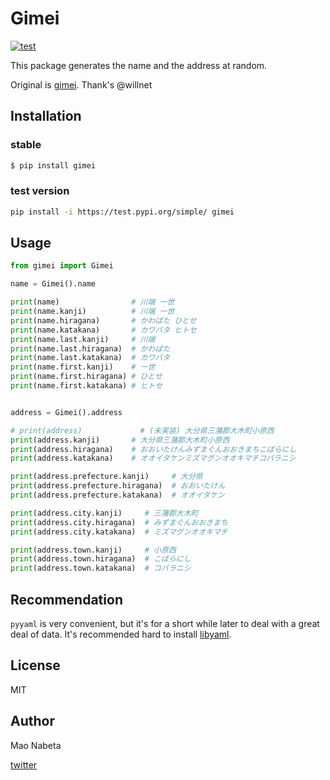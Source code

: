 # Gimei

[![test](https://github.com/nabetama/gimei/actions/workflows/test.yaml/badge.svg)](https://github.com/nabetama/gimei/actions/workflows/test.yaml)

This package generates the name and the address at random.

Original is [gimei](https://github.com/willnet/gimei).
Thank's @willnet

## Installation

### stable

```sh
$ pip install gimei
```

### test version

```sh
pip install -i https://test.pypi.org/simple/ gimei
```

## Usage

```python
from gimei import Gimei

name = Gimei().name

print(name)                # 川端 一世 
print(name.kanji)          # 川端 一世
print(name.hiragana)       # かわばた ひとせ
print(name.katakana)       # カワバタ ヒトセ
print(name.last.kanji)     # 川端
print(name.last.hiragana)  # かわばた
print(name.last.katakana)  # カワバタ
print(name.first.kanji)    # 一世
print(name.first.hiragana) # ひとせ
print(name.first.katakana) # ヒトセ


address = Gimei().address

# print(address)             # (未実装) 大分県三潴郡大木町小原西 
print(address.kanji)       # 大分県三潴郡大木町小原西
print(address.hiragana)    # おおいたけんみずまぐんおおきまちこばらにし
print(address.katakana)    # オオイタケンミズマグンオオキマチコバラニシ

print(address.prefecture.kanji)     # 大分県
print(address.prefecture.hiragana)  # おおいたけん
print(address.prefecture.katakana)  # オオイタケン

print(address.city.kanji)     # 三潴郡大木町
print(address.city.hiragana)  # みずまぐんおおきまち
print(address.city.katakana)  # ミズマグンオオキマチ

print(address.town.kanji)     # 小原西
print(address.town.hiragana)  # こばらにし
print(address.town.katakana)  # コバラニシ
```

## Recommendation

`pyyaml` is very convenient, 
but it's for a short while later to deal with a great deal of data.
It's recommended hard to install [libyaml](http://pyyaml.org/wiki/LibYAML).

## License
MIT

## Author
Mao Nabeta

[twitter](https://twitter.com/nabetama)
